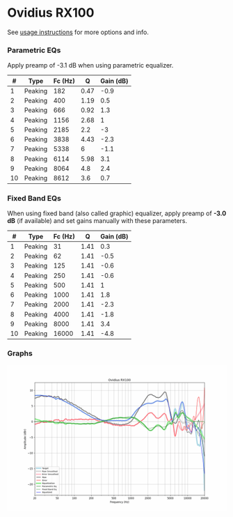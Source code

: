 # Ovidius RX100
See [usage instructions](https://github.com/jaakkopasanen/AutoEq#usage) for more options and info.

### Parametric EQs
Apply preamp of -3.1 dB when using parametric equalizer.

|   # | Type    |   Fc (Hz) |    Q |   Gain (dB) |
|-----|---------|-----------|------|-------------|
|   1 | Peaking |       182 | 0.47 |        -0.9 |
|   2 | Peaking |       400 | 1.19 |         0.5 |
|   3 | Peaking |       666 | 0.92 |         1.3 |
|   4 | Peaking |      1156 | 2.68 |         1   |
|   5 | Peaking |      2185 | 2.2  |        -3   |
|   6 | Peaking |      3838 | 4.43 |        -2.3 |
|   7 | Peaking |      5338 | 6    |        -1.1 |
|   8 | Peaking |      6114 | 5.98 |         3.1 |
|   9 | Peaking |      8064 | 4.8  |         2.4 |
|  10 | Peaking |      8612 | 3.6  |         0.7 |

### Fixed Band EQs
When using fixed band (also called graphic) equalizer, apply preamp of **-3.0 dB** (if available) and set gains manually with these parameters.

|   # | Type    |   Fc (Hz) |    Q |   Gain (dB) |
|-----|---------|-----------|------|-------------|
|   1 | Peaking |        31 | 1.41 |         0.3 |
|   2 | Peaking |        62 | 1.41 |        -0.5 |
|   3 | Peaking |       125 | 1.41 |        -0.6 |
|   4 | Peaking |       250 | 1.41 |        -0.6 |
|   5 | Peaking |       500 | 1.41 |         1   |
|   6 | Peaking |      1000 | 1.41 |         1.8 |
|   7 | Peaking |      2000 | 1.41 |        -2.3 |
|   8 | Peaking |      4000 | 1.41 |        -1.8 |
|   9 | Peaking |      8000 | 1.41 |         3.4 |
|  10 | Peaking |     16000 | 1.41 |        -4.8 |

### Graphs
![](./Ovidius%20RX100.png)

